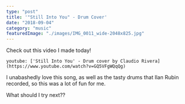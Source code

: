 ```yaml
---
type: "post"
title: '"Still Into You" - Drum Cover'
date: "2018-09-04"
category: "music"
featuredImage: "./images/IMG_0011_wide-2048x825.jpg"
---
```


Check out this video I made today!

`youtube: ['Still Into You' - Drum cover by Claudio Rivera](https://www.youtube.com/watch?v=GQ5VFgWQqQg)`

I unabashedly love this song, as well as the tasty drums that Ilan Rubin recorded, so this was a lot of fun for me.

What should I try next??
